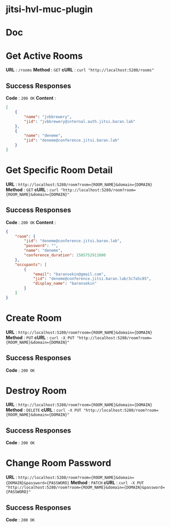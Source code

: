 # jitsi-hvl-muc-plugin

# Doc

# Get Active Rooms
**URL** : `/rooms`
**Method** : `GET`
**cURL** : `curl "http://localhost:5280/rooms"`
## Success Responses
**Code** : `200 OK`
**Content** :
```json
[
    {
        "name": "jvbbrewery",
        "jid": "jvbbrewery@internal.auth.jitsi.baran.lab"
    },
    {
        "name": "deneme",
        "jid": "deneme@conference.jitsi.baran.lab"
    }
]
```
# Get Specific Room Detail
**URL** : `http://localhost:5280/room?room={ROOM_NAME}&domain={DOMAIN}`
**Method** : `GET`
**cURL** : `curl "http://localhost:5280/room?room={ROOM_NAME}&domain={DOMAIN}"`
## Success Responses
**Code** : `200 OK`
**Content** :
```json
{
    "room": {
        "jid": "deneme@conference.jitsi.baran.lab",
        "password": "",
        "name": "deneme",
        "conference_duration": 1585752911000
    },
    "occupants": [
        {
            "email": "baransekin@gmail.com",
            "jid": "deneme@conference.jitsi.baran.lab/3c7a5c85",
            "display_name": "baransekin"
        }
    ]
}
```

# Create Room
**URL** : `http://localhost:5280/room?room={ROOM_NAME}&domain={DOMAIN}`
**Method** : `PUT`
**cURL** : `curl -X PUT "http://localhost:5280/room?room={ROOM_NAME}&domain={DOMAIN}"`
## Success Responses
**Code** : `200 OK`

# Destroy Room
**URL** : `http://localhost:5280/room?room={ROOM_NAME}&domain={DOMAIN}`
**Method** : `DELETE`
**cURL** : `curl -X PUT "http://localhost:5280/room?room={ROOM_NAME}&domain={DOMAIN}"`
## Success Responses
**Code** : `200 OK`

# Change Room Password
**URL** : `http://localhost:5280/room?room={ROOM_NAME}&domain={DOMAIN}&password={PASSWORD}`
**Method** : `PATCH`
**cURL** : `curl -X PUT "http://localhost:5280/room?room={ROOM_NAME}&domain={DOMAIN}&password={PASSWORD}"`
## Success Responses
**Code** : `200 OK`